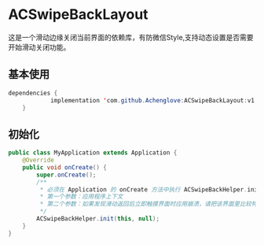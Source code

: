 # ACSwipeBackLayout
这是一个滑动边缘关闭当前界面的依赖库，有防微信Style,支持动态设置是否需要开始滑动关闭功能。

## 基本使用
```java
dependencies {
	        implementation 'com.github.Achenglove:ACSwipeBackLayout:v1.0.1'
	}
```

## 初始化
```java
public class MyApplication extends Application {
    @Override
    public void onCreate() {
        super.onCreate();
        /**
         * 必须在 Application 的 onCreate 方法中执行 ACSwipeBackHelper.init 来初始化滑动返回
         * 第一个参数：应用程序上下文
         * 第二个参数：如果发现滑动返回后立即触摸界面时应用崩溃，请把该界面里比较特殊的 View 的 class 添加到该集合中，目前在库中已经添加了 WebView 和 SurfaceView
         */
        ACSwipeBackHelper.init(this, null);
    }
}
```
